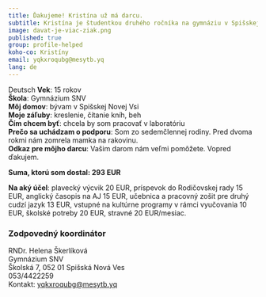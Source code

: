 ```yaml
---
title: Ďakujeme! Kristína už má darcu. 
subtitle: Kristína je študentkou druhého ročníka na gymnáziu v Spišskej Novej Vsi.  
image: davat-je-viac-ziak.png
published: true
group: profile-helped
koho-co: Kristíny
email: yqkxroqubg@mesytb.yq
lang: de
---
```

Deutsch
**Vek**: 15 rokov  
**Škola**: Gymnázium SNV  
**Môj domov**: bývam v Spišskej Novej Vsi  
**Moje záľuby**: kreslenie, čítanie kníh, beh  
**Čím chcem byť**: chcela by som pracovať v laboratóriu  
**Prečo sa uchádzam o podporu**: Som zo sedemčlennej rodiny. Pred dvoma rokmi nám zomrela mamka na rakovinu.  
**Odkaz pre môjho darcu**: Vašim darom nám veľmi pomôžete. Vopred ďakujem.  

**Suma, ktorú som dostal: 293 EUR** 

**Na aký účel**: plavecký výcvik 20 EUR, príspevok do Rodičovskej rady 15 EUR, anglický časopis na AJ  15 EUR, učebnica a pracovný zošit pre druhý cudzí jazyk 13 EUR, vstupné na kultúrne programy v rámci vyučovania 10 EUR, školské potreby 20 EUR, stravné 20 EUR/mesiac.  

### Zodpovedný koordinátor

RNDr. Helena Škerlíková  
Gymnázium SNV  
Školská 7, 052 01 Spišská Nová Ves  
053/4422259  
Kontakt: <yqkxroqubg@mesytb.yq>
